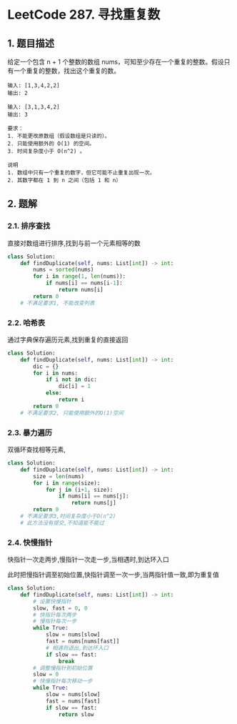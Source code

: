 # LeetCode 287. 寻找重复数

## 1. 题目描述

给定一个包含 n + 1 个整数的数组 nums，可知至少存在一个重复的整数。假设只有一个重复的整数，找出这个重复的数。

```
输入: [1,3,4,2,2]
输出: 2

输入: [3,1,3,4,2]
输出: 3

要求：
1. 不能更改原数组（假设数组是只读的）。
2. 只能使用额外的 O(1) 的空间。
3. 时间复杂度小于 O(n^2) 。

说明
1. 数组中只有一个重复的数字，但它可能不止重复出现一次。
2. 其数字都在 1 到 n 之间（包括 1 和 n）
```

## 2. 题解

### 2.1. 排序查找

直接对数组进行排序,找到与前一个元素相等的数

```python
class Solution:
    def findDuplicate(self, nums: List[int]) -> int:
    	nums = sorted(nums)
        for i in range(1, len(nums)):
            if nums[i] == nums[i-1]:
                return nums[i]
        return 0
  	# 不满足要求1, 不能改变列表
```

### 2.2. 哈希表

通过字典保存遍历元素,找到重复的直接返回

```python
class Solution:
    def findDuplicate(self, nums: List[int]) -> int:
    	dic = {}
        for i in nums:
            if i not in dic:
                dic[i] = 1
            else:
                return i
        return 0
    # 不满足要求2, 只能使用额外的O(1)空间
```

### 2.3. 暴力遍历

双循环查找相等元素,

```python
class Solution:
    def findDuplicate(self, nums: List[int]) -> int:
        size = len(nums)
        for i in range(size):
            for j in (i+1, size):
                if nums[i] == nums[j]:
                    return nums[j]
        return 0
    # 不满足要求3,时间复杂度小于O(n^2)
    # 此方法没有提交,不知道能不能过
```

### 2.4. 快慢指针

快指针一次走两步,慢指针一次走一步,当相遇时,到达环入口

此时把慢指针调至初始位置,快指针调至一次一步,当两指针值一致,即为重复值

```python
class Solution:
    def findDuplicate(self, nums: List[int]) -> int:
        # 设置快慢指针
        slow, fast = 0, 0
        # 快指针每次两步
        # 慢指针每次一步
        while True:
            slow = nums[slow]
            fast = nums[nums[fast]]
            # 相遇则退出,到达环入口
            if slow == fast:
                break
        # 调整慢指针到初始位置
        slow = 0
        # 快慢指针每次移动一步
        while True:
            slow = nums[slow]
            fast = nums[fast]
            if slow == fast:
                return slow
```

